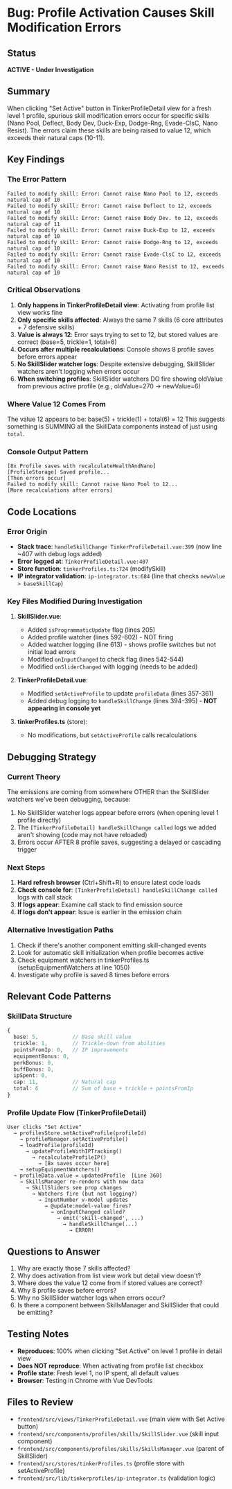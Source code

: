# Bug: Profile Activation Causes Skill Modification Errors

## Status
**ACTIVE - Under Investigation**

## Summary
When clicking "Set Active" button in TinkerProfileDetail view for a fresh level 1 profile, spurious skill modification errors occur for specific skills (Nano Pool, Deflect, Body Dev, Duck-Exp, Dodge-Rng, Evade-ClsC, Nano Resist). The errors claim these skills are being raised to value 12, which exceeds their natural caps (10-11).

## Key Findings

### The Error Pattern
```
Failed to modify skill: Error: Cannot raise Nano Pool to 12, exceeds natural cap of 10
Failed to modify skill: Error: Cannot raise Deflect to 12, exceeds natural cap of 10
Failed to modify skill: Error: Cannot raise Body Dev. to 12, exceeds natural cap of 11
Failed to modify skill: Error: Cannot raise Duck-Exp to 12, exceeds natural cap of 10
Failed to modify skill: Error: Cannot raise Dodge-Rng to 12, exceeds natural cap of 10
Failed to modify skill: Error: Cannot raise Evade-ClsC to 12, exceeds natural cap of 10
Failed to modify skill: Error: Cannot raise Nano Resist to 12, exceeds natural cap of 10
```

### Critical Observations

1. **Only happens in TinkerProfileDetail view**: Activating from profile list view works fine
2. **Only specific skills affected**: Always the same 7 skills (6 core attributes + 7 defensive skills)
3. **Value is always 12**: Error says trying to set to 12, but stored values are correct (base=5, trickle=1, total=6)
4. **Occurs after multiple recalculations**: Console shows 8 profile saves before errors appear
5. **No SkillSlider watcher logs**: Despite extensive debugging, SkillSlider watchers aren't logging when errors occur
6. **When switching profiles**: SkillSlider watchers DO fire showing oldValue from previous active profile (e.g., oldValue=270 → newValue=6)

### Where Value 12 Comes From
The value 12 appears to be: base(5) + trickle(1) + total(6) = 12
This suggests something is SUMMING all the SkillData components instead of just using `total`.

### Console Output Pattern
```
[8x Profile saves with recalculateHealthAndNano]
[ProfileStorage] Saved profile...
[Then errors occur]
Failed to modify skill: Cannot raise Nano Pool to 12...
[More recalculations after errors]
```

## Code Locations

### Error Origin
- **Stack trace**: `handleSkillChange TinkerProfileDetail.vue:399` (now line ~407 with debug logs added)
- **Error logged at**: `TinkerProfileDetail.vue:407`
- **Store function**: `tinkerProfiles.ts:724` (modifySkill)
- **IP integrator validation**: `ip-integrator.ts:684` (line that checks `newValue > baseSkillCap`)

### Key Files Modified During Investigation
1. **SkillSlider.vue**:
   - Added `isProgrammaticUpdate` flag (lines 205)
   - Added profile watcher (lines 592-602) - NOT firing
   - Added watcher logging (line 613) - shows profile switches but not initial load errors
   - Modified `onInputChanged` to check flag (lines 542-544)
   - Modified `onSliderChanged` with logging (needs to be added)

2. **TinkerProfileDetail.vue**:
   - Modified `setActiveProfile` to update `profileData` (lines 357-361)
   - Added debug logging to `handleSkillChange` (lines 394-395) - **NOT appearing in console yet**

3. **tinkerProfiles.ts** (store):
   - No modifications, but `setActiveProfile` calls recalculations

## Debugging Strategy

### Current Theory
The emissions are coming from somewhere OTHER than the SkillSlider watchers we've been debugging, because:
1. No SkillSlider watcher logs appear before errors (when opening level 1 profile directly)
2. The `[TinkerProfileDetail] handleSkillChange called` logs we added aren't showing (code may not have reloaded)
3. Errors occur AFTER 8 profile saves, suggesting a delayed or cascading trigger

### Next Steps
1. **Hard refresh browser** (Ctrl+Shift+R) to ensure latest code loads
2. **Check console for**: `[TinkerProfileDetail] handleSkillChange called` logs with call stack
3. **If logs appear**: Examine call stack to find emission source
4. **If logs don't appear**: Issue is earlier in the emission chain

### Alternative Investigation Paths
1. Check if there's another component emitting skill-changed events
2. Look for automatic skill initialization when profile becomes active
3. Check equipment watchers in tinkerProfiles.ts (setupEquipmentWatchers at line 1050)
4. Investigate why profile is saved 8 times before errors

## Relevant Code Patterns

### SkillData Structure
```typescript
{
  base: 5,           // Base skill value
  trickle: 1,        // Trickle-down from abilities
  pointsFromIp: 0,   // IP improvements
  equipmentBonus: 0,
  perkBonus: 0,
  buffBonus: 0,
  ipSpent: 0,
  cap: 11,           // Natural cap
  total: 6           // Sum of base + trickle + pointsFromIp
}
```

### Profile Update Flow (TinkerProfileDetail)
```
User clicks "Set Active"
  → profilesStore.setActiveProfile(profileId)
    → profileManager.setActiveProfile()
    → loadProfile(profileId)
      → updateProfileWithIPTracking()
        → recalculateProfileIP()
          → [8x saves occur here]
    → setupEquipmentWatchers()
  → profileData.value = updatedProfile  [Line 360]
    → SkillsManager re-renders with new data
      → SkillSliders see prop changes
        → Watchers fire (but not logging?)
          → InputNumber v-model updates
            → @update:model-value fires?
              → onInputChanged called?
                → emit('skill-changed', ...)
                  → handleSkillChange(...)
                    → ERROR!
```

## Questions to Answer
1. Why are exactly those 7 skills affected?
2. Why does activation from list view work but detail view doesn't?
3. Where does the value 12 come from if stored values are correct?
4. Why 8 profile saves before errors?
5. Why no SkillSlider watcher logs when errors occur?
6. Is there a component between SkillsManager and SkillSlider that could be emitting?

## Testing Notes
- **Reproduces**: 100% when clicking "Set Active" on level 1 profile in detail view
- **Does NOT reproduce**: When activating from profile list checkbox
- **Profile state**: Fresh level 1, no IP spent, all default values
- **Browser**: Testing in Chrome with Vue DevTools

## Files to Review
- `frontend/src/views/TinkerProfileDetail.vue` (main view with Set Active button)
- `frontend/src/components/profiles/skills/SkillSlider.vue` (skill input component)
- `frontend/src/components/profiles/skills/SkillsManager.vue` (parent of SkillSlider)
- `frontend/src/stores/tinkerProfiles.ts` (profile store with setActiveProfile)
- `frontend/src/lib/tinkerprofiles/ip-integrator.ts` (validation logic)